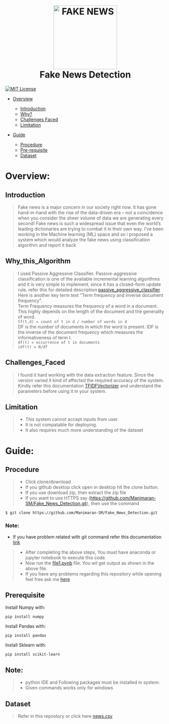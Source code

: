 <h1 align="center">
  <img src="https://www.thehindu.com/opinion/op-ed/x9sol6/article29451786.ece/ALTERNATES/FREE_960/Fake-news" height="200px" width="200px" alt="FAKE NEWS"><br>
  Fake News Detection
</h1>

[![MIT License](https://img.shields.io/badge/license-MIT-blue.svg?style=flat)](https://github.com/Manimaran-SM/Fake_News_Detection/blob/master/LICENSE)

* [Overview](#Overview)
   * [Introduction](#Introduction)
   * [Why?](#Why_this_Algorithm)
   * [Challenges Faced](#Challenges_Faced)
   * [Limitation](#Limitation)
   
* [Guide](#Guide)
  * [Procedure](#Procedure)
  * [Pre-requisite](#Prerequisite)
  * [Dataset](#Dataset)


# Overview:
## Introduction
>Fake news is a major concern in our society right now. It has gone hand-in-hand with the rise of the data-driven era – not a coincidence when you consider the sheer volume of data we are generating every second! Fake news is such a widespread issue that even the world’s leading dictionaries are trying to combat it in their own way.
>I’ve been working in the Machine learning (ML) space and so i proposed a system which would analyze the fake news using classification algorithm and report it back 

## Why_this_Algorithm
  >I used Passive Aggressive Classifier. Passive-aggressive classification is one of the available incremental learning algorithms and it is very simple to implement, since it has a closed-form update rule.
  >refer this for detailed description [passive_aggressive_classifier](https://www.bonaccorso.eu/2017/10/06/ml-algorithms-addendum-passive-aggressive-algorithms/)
  >Here is another key term text "Term frequency and inverse document frequency". 
  <br>Term Frequency measures the frequency of a word in a document. This highly depends on the length of the document and the generality of word. 
  <br>```tf(t,d) = count of t in d / number of words in d ```
  <br>DF is the number of documents in which the word is present. IDF is the inverse of the document frequency which measures the informativeness of term t.
  <br>```df(t) = occurrence of t in documents```
  <br>```idf(t) = N/df```
  

## Challenges_Faced
  >I found it hard working with the data extraction feature. Since the version varied it kind of affected the required accuracy of the system.
  >Kindly refer this documentation [TFIDFVectorizer](https://scikit-learn.org/stable/modules/generated/sklearn.feature_extraction.text.TfidfVectorizer.html) and understand the parameters before using it in your system. 


## Limitation
  >* This system cannot accept inputs from user. 
  >* It is not compatable for deploying.
  >* It also requires much more understanding of the dataset
  

# Guide:
## Procedure
>* Click clone/download
>* If you github desktop click open in desktop hit the clone button. 
>* If you use download zip, then extract the zip file  
>* If you want to use HTTPS say (https://github.com/Manimaran-SM/Fake_News_Detection.git),  then use the command
``` 
$ git clone https://github.com/Manimaran-SM/Fake_News_Detection.git
```
### Note:
* If you have problem related with git command refer this documentation [link](https://git-scm.com/book/en/v2/Git-Basics-Getting-a-Git-Repository)
>* After completing the above steps, You must have anaconda or jupyter notebook to execute this code.
>* Now run the [file1.pynb](https://github.com/Manimaran-SM/Fake_News_Detection/blob/master/file1.ipynb) file. You wil get output as shown in the above file.
>* If you have any problems regarding this repository while opening feel free ask me [here](https://github.com/Manimaran-SM/Fake_News_Detection/issues/new)

## Prerequisite
Install Numpy with:

```
pip install numpy
```
Install Pandas with:

```
pip install pandas
```
Install Sklearn with:

```
pip install scikit-learn
```
## Note:
>* python IDE and Following packages must be installed in system:
>* Given commands works only for windows
    

## Dataset

>Refer in this repostory or click here [news.csv](https://github.com/Manimaran-SM/Fake_News_Detection/blob/master/news.csv)

